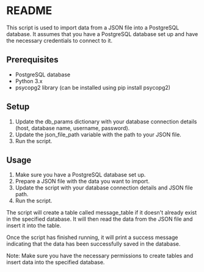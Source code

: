 # README

This script is used to import data from a JSON file into a PostgreSQL database. It assumes that you have a PostgreSQL database set up and have the necessary credentials to connect to it.

## Prerequisites

- PostgreSQL database
- Python 3.x
- psycopg2 library (can be installed using pip install psycopg2)

## Setup

1. Update the db_params dictionary with your database connection details (host, database name, username, password).
2. Update the json_file_path variable with the path to your JSON file.
3. Run the script.

## Usage

1. Make sure you have a PostgreSQL database set up.
2. Prepare a JSON file with the data you want to import.
3. Update the script with your database connection details and JSON file path.
4. Run the script.

The script will create a table called message_table if it doesn't already exist in the specified database. It will then read the data from the JSON file and insert it into the table.

Once the script has finished running, it will print a success message indicating that the data has been successfully saved in the database.

Note: Make sure you have the necessary permissions to create tables and insert data into the specified database.
